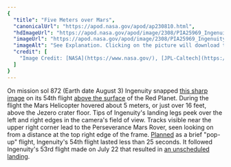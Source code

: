 ```yaml
---
{
  "title": "Five Meters over Mars",
  "canonicalUrl": "https://apod.nasa.gov/apod/ap230810.html",
  "hdImageUrl": "https://apod.nasa.gov/apod/image/2308/PIA25969_Ingenuity.jpg",
  "imageUrl": "https://apod.nasa.gov/apod/image/2308/PIA25969_Ingenuity1024.jpg",
  "imageAlt": "See Explanation. Clicking on the picture will download the highest resolution version available.",
  "credit": [
    "Image Credit: [NASA](https://www.nasa.gov/), [JPL-Caltech](https://www.jpl.nasa.gov/), [Ingenuity](https://mars.nasa.gov/technology/helicopter/)"
  ]
}
---
```


On mission sol 872 (Earth date August 3) Ingenuity snapped [this sharp image](https://photojournal.jpl.nasa.gov/catalog/?IDNumber=pia25969) on its 54th flight [above the surface](https://mars.nasa.gov/technology/helicopter/#Flight-Log) of the Red Planet. During the flight the Mars Helicopter hovered about 5 meters, or just over 16 feet, above the Jezero crater floor. Tips of Ingenuity's landing legs peek over the left and right edges in the camera's field of view. Tracks visible near the upper right corner lead to the Perseverance Mars Rover, seen looking on from a distance at the top right edge of the frame. [Planned](https://mars.nasa.gov/technology/helicopter/status/473/flight-54-preview-by-the-numbers/) as a brief "pop-up" flight, Ingenuity's 54th flight lasted less than 25 seconds. It followed Ingenuity's 53rd flight made on July 22 that resulted in [an unscheduled landing](https://www.nasa.gov/feature/jpl/nasa-s-ingenuity-mars-helicopter-flies-again-after-unscheduled-landing).
